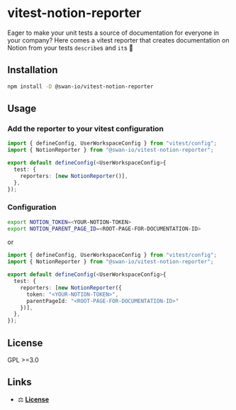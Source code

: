 # vitest-notion-reporter

Eager to make your unit tests a source of documentation for everyone in your company? Here comes a vitest reporter that creates documentation on Notion from your tests `describe`s and `it`s :rocket:

## Installation

```bash
npm install -D @swan-io/vitest-notion-reporter
```

## Usage

### Add the reporter to your vitest configuration

```ts
import { defineConfig, UserWorkspaceConfig } from "vitest/config";
import { NotionReporter } from "@swan-io/vitest-notion-reporter";

export default defineConfig(<UserWorkspaceConfig>{
  test: {
    reporters: [new NotionReporter()],
  },
});
```

### Configuration

```bash
export NOTION_TOKEN=<YOUR-NOTION-TOKEN>
export NOTION_PARENT_PAGE_ID=<ROOT-PAGE-FOR-DOCUMENTATION-ID>
```

or

```ts
import { defineConfig, UserWorkspaceConfig } from "vitest/config";
import { NotionReporter } from "@swan-io/vitest-notion-reporter";

export default defineConfig(<UserWorkspaceConfig>{
  test: {
    reporters: [new NotionReporter({
      token: "<YOUR-NOTION-TOKEN>",
      parentPageId: "<ROOT-PAGE-FOR-DOCUMENTATION-ID>"
    })],
  },
});
```

## License
GPL >=3.0

## Links

- ⚖️ [**License**](./LICENSE)